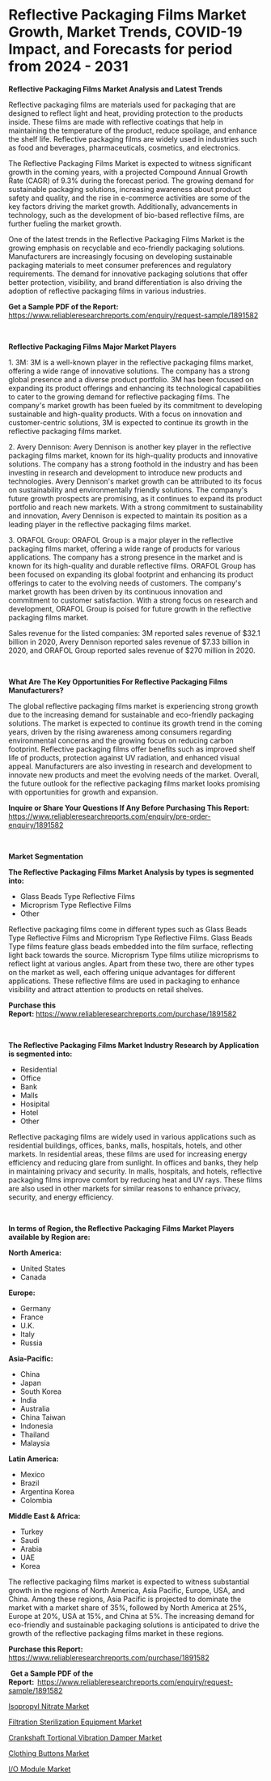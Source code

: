 <p><h1>Reflective Packaging Films Market Growth, Market Trends, COVID-19 Impact, and Forecasts for period from 2024 - 2031</h1></p><p><strong>Reflective Packaging Films Market Analysis and Latest Trends</strong></p>
<p><p>Reflective packaging films are materials used for packaging that are designed to reflect light and heat, providing protection to the products inside. These films are made with reflective coatings that help in maintaining the temperature of the product, reduce spoilage, and enhance the shelf life. Reflective packaging films are widely used in industries such as food and beverages, pharmaceuticals, cosmetics, and electronics.</p><p>The Reflective Packaging Films Market is expected to witness significant growth in the coming years, with a projected Compound Annual Growth Rate (CAGR) of 9.3% during the forecast period. The growing demand for sustainable packaging solutions, increasing awareness about product safety and quality, and the rise in e-commerce activities are some of the key factors driving the market growth. Additionally, advancements in technology, such as the development of bio-based reflective films, are further fueling the market growth.</p><p>One of the latest trends in the Reflective Packaging Films Market is the growing emphasis on recyclable and eco-friendly packaging solutions. Manufacturers are increasingly focusing on developing sustainable packaging materials to meet consumer preferences and regulatory requirements. The demand for innovative packaging solutions that offer better protection, visibility, and brand differentiation is also driving the adoption of reflective packaging films in various industries.</p></p>
<p><strong>Get a Sample PDF of the Report:&nbsp;</strong> <a href="https://www.reliableresearchreports.com/enquiry/request-sample/1891582">https://www.reliableresearchreports.com/enquiry/request-sample/1891582</a></p>
<p>&nbsp;</p>
<p><strong>Reflective Packaging Films Major Market Players</strong></p>
<p><p>1. 3M: 3M is a well-known player in the reflective packaging films market, offering a wide range of innovative solutions. The company has a strong global presence and a diverse product portfolio. 3M has been focused on expanding its product offerings and enhancing its technological capabilities to cater to the growing demand for reflective packaging films. The company's market growth has been fueled by its commitment to developing sustainable and high-quality products. With a focus on innovation and customer-centric solutions, 3M is expected to continue its growth in the reflective packaging films market.</p><p>2. Avery Dennison: Avery Dennison is another key player in the reflective packaging films market, known for its high-quality products and innovative solutions. The company has a strong foothold in the industry and has been investing in research and development to introduce new products and technologies. Avery Dennison's market growth can be attributed to its focus on sustainability and environmentally friendly solutions. The company's future growth prospects are promising, as it continues to expand its product portfolio and reach new markets. With a strong commitment to sustainability and innovation, Avery Dennison is expected to maintain its position as a leading player in the reflective packaging films market.</p><p>3. ORAFOL Group: ORAFOL Group is a major player in the reflective packaging films market, offering a wide range of products for various applications. The company has a strong presence in the market and is known for its high-quality and durable reflective films. ORAFOL Group has been focused on expanding its global footprint and enhancing its product offerings to cater to the evolving needs of customers. The company's market growth has been driven by its continuous innovation and commitment to customer satisfaction. With a strong focus on research and development, ORAFOL Group is poised for future growth in the reflective packaging films market.</p><p>Sales revenue for the listed companies: 3M reported sales revenue of $32.1 billion in 2020, Avery Dennison reported sales revenue of $7.33 billion in 2020, and ORAFOL Group reported sales revenue of $270 million in 2020.</p></p>
<p>&nbsp;</p>
<p><strong>What Are The Key Opportunities For Reflective Packaging Films Manufacturers?</strong></p>
<p><p>The global reflective packaging films market is experiencing strong growth due to the increasing demand for sustainable and eco-friendly packaging solutions. The market is expected to continue its growth trend in the coming years, driven by the rising awareness among consumers regarding environmental concerns and the growing focus on reducing carbon footprint. Reflective packaging films offer benefits such as improved shelf life of products, protection against UV radiation, and enhanced visual appeal. Manufacturers are also investing in research and development to innovate new products and meet the evolving needs of the market. Overall, the future outlook for the reflective packaging films market looks promising with opportunities for growth and expansion.</p></p>
<p><strong>Inquire or Share Your Questions If Any Before Purchasing This Report:</strong> <a href="https://www.reliableresearchreports.com/enquiry/pre-order-enquiry/1891582">https://www.reliableresearchreports.com/enquiry/pre-order-enquiry/1891582</a></p>
<p>&nbsp;</p>
<p><strong>Market Segmentation</strong></p>
<p><strong>The Reflective Packaging Films Market Analysis by types is segmented into:</strong></p>
<p><ul><li>Glass Beads Type Reflective Films</li><li>Microprism Type Reflective Films</li><li>Other</li></ul></p>
<p><p>Reflective packaging films come in different types such as Glass Beads Type Reflective Films and Microprism Type Reflective Films. Glass Beads Type films feature glass beads embedded into the film surface, reflecting light back towards the source. Microprism Type films utilize microprisms to reflect light at various angles. Apart from these two, there are other types on the market as well, each offering unique advantages for different applications. These reflective films are used in packaging to enhance visibility and attract attention to products on retail shelves.</p></p>
<p><strong>Purchase this Report:&nbsp;</strong><a href="https://www.reliableresearchreports.com/purchase/1891582">https://www.reliableresearchreports.com/purchase/1891582</a></p>
<p>&nbsp;</p>
<p><strong>The Reflective Packaging Films Market Industry Research by Application is segmented into:</strong></p>
<p><ul><li>Residential</li><li>Office</li><li>Bank</li><li>Malls</li><li>Hosipital</li><li>Hotel</li><li>Other</li></ul></p>
<p><p>Reflective packaging films are widely used in various applications such as residential buildings, offices, banks, malls, hospitals, hotels, and other markets. In residential areas, these films are used for increasing energy efficiency and reducing glare from sunlight. In offices and banks, they help in maintaining privacy and security. In malls, hospitals, and hotels, reflective packaging films improve comfort by reducing heat and UV rays. These films are also used in other markets for similar reasons to enhance privacy, security, and energy efficiency.</p></p>
<p>&nbsp;</p>
<p><strong>In terms of Region, the Reflective Packaging Films Market Players available by Region are:</strong></p>
<p>
    <p> <strong> North America: </strong>
        <ul>
            <li>United States</li>
            <li>Canada</li>
        </ul>
        </p> 
    <p> <strong> Europe: </strong>
        <ul>
            <li>Germany</li>
            <li>France</li>
            <li>U.K.</li>
            <li>Italy</li>
            <li>Russia</li>
        </ul>
        </p> 
    <p> <strong> Asia-Pacific: </strong>
        <ul>
            <li>China</li>
            <li>Japan</li>
            <li>South Korea</li>
            <li>India</li>
            <li>Australia</li>
            <li>China Taiwan</li>
            <li>Indonesia</li>
            <li>Thailand</li>
            <li>Malaysia</li>
        </ul>
        </p> 
    <p> <strong> Latin America: </strong>
        <ul>
            <li>Mexico</li>
            <li>Brazil</li>
            <li>Argentina Korea</li>
            <li>Colombia</li>
        </ul>
        </p> 
    <p> <strong> Middle East & Africa: </strong>
        <ul>
            <li>Turkey</li>
            <li>Saudi</li>
            <li>Arabia</li>
            <li>UAE</li>
            <li>Korea</li>
        </ul>
    </p>
    </p>
<p><p>The reflective packaging films market is expected to witness substantial growth in the regions of North America, Asia Pacific, Europe, USA, and China. Among these regions, Asia Pacific is projected to dominate the market with a market share of 35%, followed by North America at 25%, Europe at 20%, USA at 15%, and China at 5%. The increasing demand for eco-friendly and sustainable packaging solutions is anticipated to drive the growth of the reflective packaging films market in these regions.</p></p>
<p><strong>Purchase this Report: </strong><a href="https://www.reliableresearchreports.com/purchase/1891582">https://www.reliableresearchreports.com/purchase/1891582</a></p>
<p>&nbsp;<strong>Get a Sample PDF of the Report:&nbsp;&nbsp;</strong><a href="https://www.reliableresearchreports.com/enquiry/request-sample/1891582">https://www.reliableresearchreports.com/enquiry/request-sample/1891582</a></p>
<p><strong></strong></p>
<p><p><a href="https://view.publitas.com/reportprime-1/isopropyl-nitrate-market-with-the-goal-of-estimating-the-market-size-and-future-growth-potential-of-various-market-segments-based-on-component-applications-end-user-and-region/">Isopropyl Nitrate Market</a></p><p><a href="https://woozy-pyroraptor-a1f.notion.site/Filtration-Sterilization-Equipment-Market-Growth-Market-Trends-COVID-19-Impact-and-Forecasts-for--de974995fd08415e94674a676a02499c">Filtration Sterilization Equipment Market</a></p><p><a href="https://bubble-tree-ea4.notion.site/Crankshaft-Tortional-Vibration-Damper-Market-Size-Growth-Outlook-from-2024-to-2031-projecting-at-M-7e565d75f56b45d69a5da549f1c9b340">Crankshaft Tortional Vibration Damper Market</a></p><p><a href="https://view.publitas.com/reportprime-1/clothing-buttons-market-size-and-examines-its-market-scope-with-a-primary-focus-on-growth-opportunities-and-forecasted-trends-spanning-from-2024-to-2031/">Clothing Buttons Market</a></p><p><a href="https://automatic-knee-4c7.notion.site/I-O-Module-Market-with-the-goal-of-estimating-the-market-size-and-future-growth-potential-of-various-320709f01ec943ecbe2f6107616b458f">I/O Module Market</a></p></p>